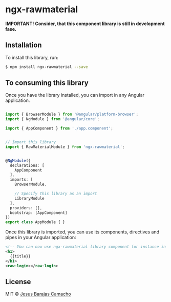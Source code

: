 # ngx-rawmaterial

**IMPORTANT! Consider, that this component library is still in development fase.**

## Installation

To install this library, run:

```bash
$ npm install ngx-rawmaterial --save
```

## To consuming this library

Once you have the library installed, you can import in any Angular application.

```typescript

import { BrowserModule } from '@angular/platform-browser';
import { NgModule } from '@angular/core';

import { AppComponent } from './app.component';


// Import this library
import { RawMaterialModule } from 'ngx-rawmaterial';


@NgModule({
  declarations: [
    AppComponent
  ],
  imports: [
    BrowserModule,

    // Specify this library as an import
    LibraryModule
  ],
  providers: [],
  bootstrap: [AppComponent]
})
export class AppModule { }
```

Once this library is imported, you can use its components, directives and pipes in your Angular application:

```xml
<!-- You can now use ngx-rawmaterial library component for instance in app.component.html -->
<h1>
  {{title}}
</h1>
<raw-login></raw-login>
```

## License

MIT © [Jesus Barajas Camacho](mailto:jesusbarcam@gmail.com)
